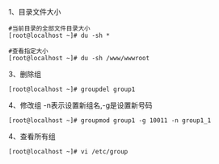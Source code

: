 1、目录文件大小
```
#当前目录的全部文件目录大小
[root@localhost ~]# du -sh *

#查看指定大小
[root@localhost ~]# du -sh /www/wwwroot
```

3、删除组
```
[root@localhost ~]# groupdel group1
```

4、修改组 -n表示设置新组名,-g是设置新号码
```
[root@localhost ~]# groupmod group1 -g 10011 -n group1_1
```

4、查看所有组
```
[root@localhost ~]# vi /etc/group
```